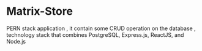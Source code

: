 # Matrix-Store
PERN stack application , it contain some CRUD operation on the database , technology stack that combines PostgreSQL, Express.js, ReactJS, and Node.js
